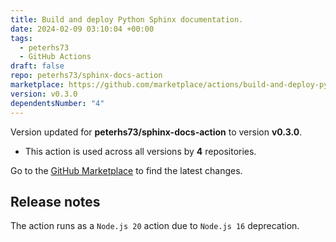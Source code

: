 ```yaml
---
title: Build and deploy Python Sphinx documentation.
date: 2024-02-09 03:10:04 +00:00
tags:
  - peterhs73
  - GitHub Actions
draft: false
repo: peterhs73/sphinx-docs-action
marketplace: https://github.com/marketplace/actions/build-and-deploy-python-sphinx-documentation
version: v0.3.0
dependentsNumber: "4"
---
```



Version updated for **peterhs73/sphinx-docs-action** to version **v0.3.0**.
- This action is used across all versions by **4** repositories.

Go to the [GitHub Marketplace](https://github.com/marketplace/actions/build-and-deploy-python-sphinx-documentation) to find the latest changes.

## Release notes

The action runs as a `Node.js 20` action due to `Node.js 16` deprecation.
